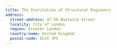 ```yaml
---
title: The Institution of Structural Engineers
address:
  street-address: 47-58 Bastwick Street
  locality: City of London
  region: Greater London
  country-name: United Kingdom
  postal-code: EC1V 3PS
---
```

